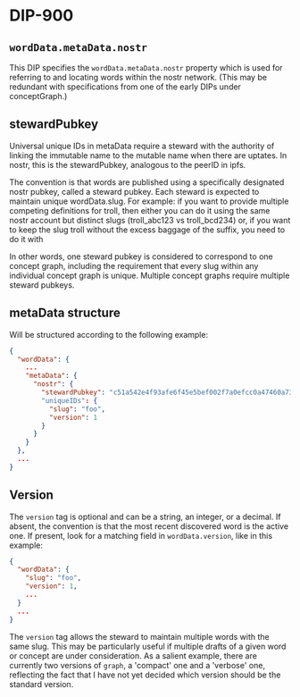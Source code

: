 DIP-900
=====
`wordData.metaData.nostr`
-----

This DIP specifies the `wordData.metaData.nostr` property which is used for referring to and locating words within the nostr network. (This may be redundant with specifications from one of the early DIPs under conceptGraph.)

## stewardPubkey

Universal unique IDs in metaData require a steward with the authority of linking the immutable name to the mutable name when there are uptates. In nostr, this is the stewardPubkey, analogous to the peerID in ipfs.

The convention is that words are published using a specifically designated nostr pubkey, called a steward pubkey. Each steward is expected to maintain unique wordData.slug. For example: if you want to provide multiple competing definitions for troll, then either you can do it using the same nostr account but distinct slugs (troll_abc123 vs troll_bcd234) or, if you want to keep the slug troll without the excess baggage of the suffix, you need to do it with 

In other words, one steward pubkey is considered to correspond to one concept graph, including the requirement that every slug within any individual concept graph is unique. Multiple concept graphs require multiple steward pubkeys.

## metaData structure

Will be structured according to the following example:

```json
{
  "wordData": {
    ...
    "metaData": {
      "nostr": {
        "stewardPubkey": "c51a542e4f93afe6f45e5bef002f7a0efcc0a47460a736654c0bee5402c482fa"
        "uniqueIDs": {
          "slug": "foo",
          "version": 1
        }
      }
    }
  },
  ...
}
```

## Version

The `version` tag is optional and can be a string, an integer, or a decimal. If absent, the convention is that the most recent discovered word is the active one. If present, look for a matching field in `wordData.version`, like in this example:

```json
{
  "wordData": {
    "slug": "foo",
    "version": 1,
    ...
  }
  ...
}
```

The `version` tag allows the steward to maintain multiple words with the same slug. This may be particularly useful if multiple drafts of a given word or concept are under consideration. As a salient example, there are currently two versions of `graph`, a 'compact' one and a 'verbose' one, reflecting the fact that I have not yet decided which version should be the standard version.
